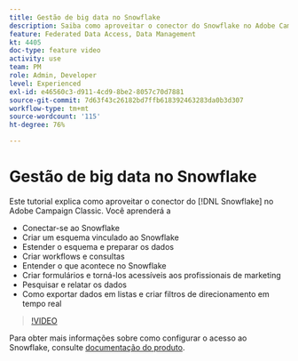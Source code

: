 ```yaml
---
title: Gestão de big data no Snowflake
description: Saiba como aproveitar o conector do Snowflake no Adobe Campaign Classic
feature: Federated Data Access, Data Management
kt: 4405
doc-type: feature video
activity: use
team: PM
role: Admin, Developer
level: Experienced
exl-id: e46560c3-d911-4cd9-8be2-8057c70d7881
source-git-commit: 7d63f43c26182bd7ffb618392463283da0b3d307
workflow-type: tm+mt
source-wordcount: '115'
ht-degree: 76%

---
```


# Gestão de big data no Snowflake

Este tutorial explica como aproveitar o conector do [!DNL Snowflake] no Adobe Campaign Classic.
Você aprenderá a

* Conectar-se ao Snowflake
* Criar um esquema vinculado ao Snowflake
* Estender o esquema e preparar os dados
* Criar workflows e consultas
* Entender o que acontece no Snowflake
* Criar formulários e torná-los acessíveis aos profissionais de marketing
* Pesquisar e relatar os dados
* Como exportar dados em listas e criar filtros de direcionamento em tempo real

>[!VIDEO](https://video.tv.adobe.com/v/31588?quality=12&learn=on)

Para obter mais informações sobre como configurar o acesso ao Snowflake, consulte [documentação do produto](https://experienceleague.adobe.com/docs/campaign-classic/using/installing-campaign-classic/accessing-external-database/configure-fda/config-databases/configure-fda-snowflake.html?lang=en#installing-campaign-classic).
